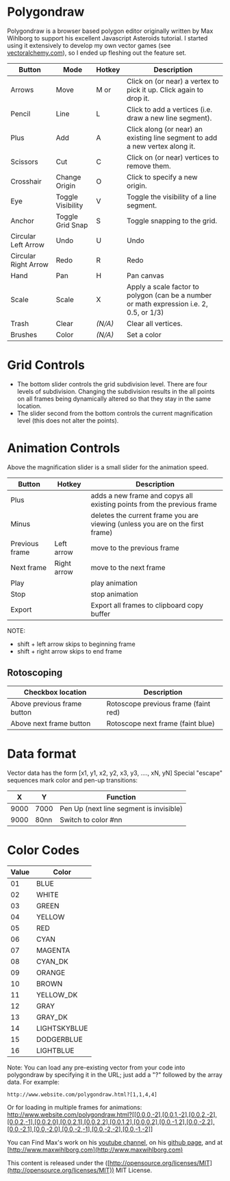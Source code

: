 
# Polygondraw

Polygondraw is a browser based polygon editor originally written by Max Wihlborg to support his excellent Javascript Asteroids tutorial. I started using it extensively to develop my own vector games (see [vectoralchemy.com](http://www.vectoralchemy.com)), so I ended up fleshing out the feature set.

Button               | Mode               | Hotkey        | Description
------               | ------------------ | ------------- | -------------------------------------
Arrows               |  Move              | M or <escape> | Click on (or near) a vertex to pick it up. Click again to drop it.
Pencil               |  Line              | L             | Click to add a vertices (i.e. draw a new line segment).
Plus                 |  Add               | A             | Click along (or near) an existing line segment to add a new vertex along it.
Scissors             |  Cut               | C             | Click on (or near) vertices to remove them.
Crosshair            |  Change Origin     | O             | Click to specify a new origin.
Eye                  |  Toggle Visibility | V             | Toggle the visibility of a line segment.
Anchor               |  Toggle Grid Snap  | S             | Toggle snapping to the grid.
Circular Left Arrow  |  Undo              | U             | Undo
Circular Right Arrow |  Redo              | R             | Redo
Hand                 |  Pan               | H             | Pan canvas
Scale                |  Scale             | X             | Apply a scale factor to polygon (can be a number or math expression i.e. 2, 0.5, or 1/3)
Trash                |  Clear             | _(N/A)_       | Clear all vertices.
Brushes              |  Color             | _(N/A)_       | Set a color

# Grid Controls
* The bottom slider controls the grid subdivision level. There are four levels of subdivision. Changing the subdivision results in the all points on all frames being dynamically altered so that they stay in the same location.
* The slider second from the bottom controls the current magnification level (this does not alter the points).

# Animation Controls
Above the magnification slider is a small slider for the animation speed.

Button         | Hotkey      | Description
-------------- | ----------  | -----------------------------------------------------------------------------
Plus           |             | adds a new frame and copys all existing points from the previous frame
Minus          |             | deletes the current frame you are viewing (unless you are on the first frame)
Previous frame | Left arrow  | move to the previous frame
Next frame     | Right arrow | move to the next frame
Play           |             | play animation
Stop           |             | stop animation
Export         |             | Export all frames to clipboard copy buffer

NOTE:
* shift + left arrow skips to beginning frame
* shift + right arrow skips to end frame

## Rotoscoping
Checkbox location           | Description
--------------------------- | ------------------------------------
Above previous frame button | Rotoscope previous frame (faint red)
Above next frame button     | Rotoscope next frame (faint blue)

# Data format
Vector data has the form [x1, y1, x2, y2, x3, y3, ...., xN, yN]
Special "escape" sequences mark color and pen-up transitions:

X | Y | Function
------ | -------- | -----
9000 | 7000 | Pen Up (next line segment is invisible)
9000 | 80nn | Switch to color #nn

# Color Codes
Value | Color
------ | --------
01 | BLUE
02 | WHITE
03 | GREEN
04 | YELLOW
05 | RED
06 | CYAN
07 | MAGENTA
08 | CYAN_DK
09 | ORANGE
10 | BROWN
11 | YELLOW_DK
12 | GRAY
13 | GRAY_DK
14 | LIGHTSKYBLUE
15 | DODGERBLUE
16 | LIGHTBLUE

Note: You can load any pre-existing vector from your code into polygondraw by specifying it in the URL; just add a "?" followed by the array data.  For example:
```
http://www.website.com/polygondraw.html?[1,1,4,4]
```

Or for loading in multiple frames for animations:
http://www.website.com/polygondraw.html?[[0,0,0,-2],[0,0,1,-2],[0,0,2,-2],[0,0,2,-1],[0,0,2,0],[0,0,2,1],[0,0,2,2],[0,0,1,2],[0,0,0,2],[0,0,-1,2],[0,0,-2,2],[0,0,-2,1],[0,0,-2,0],[0,0,-2,-1],[0,0,-2,-2],[0,0,-1,-2]]

You can Find Max's work on his [youtube channel](https://www.youtube.com/channel/UCZXyfVkPTnv-Z0xY9hA9Pyw), on his [github page](https://github.com/maxwihlborg), and at [http://www.maxwihlborg.com](http://www.maxwihlborg.com)

This content is released under the ([http://opensource.org/licenses/MIT](http://opensource.org/licenses/MIT)) MIT License.
